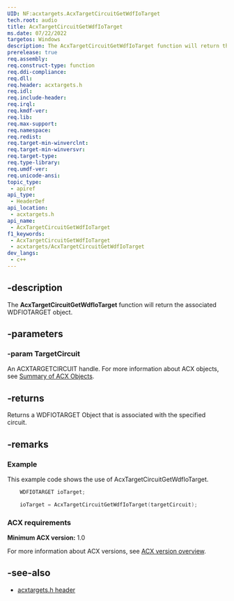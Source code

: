 ```yaml
---
UID: NF:acxtargets.AcxTargetCircuitGetWdfIoTarget
tech.root: audio
title: AcxTargetCircuitGetWdfIoTarget
ms.date: 07/22/2022
targetos: Windows
description: The AcxTargetCircuitGetWdfIoTarget function will return the associated WDFIOTARGET object. 
prerelease: true
req.assembly: 
req.construct-type: function
req.ddi-compliance: 
req.dll: 
req.header: acxtargets.h
req.idl: 
req.include-header: 
req.irql: 
req.kmdf-ver: 
req.lib: 
req.max-support: 
req.namespace: 
req.redist: 
req.target-min-winverclnt: 
req.target-min-winversvr: 
req.target-type: 
req.type-library: 
req.umdf-ver: 
req.unicode-ansi: 
topic_type:
 - apiref
api_type:
 - HeaderDef
api_location:
 - acxtargets.h
api_name:
 - AcxTargetCircuitGetWdfIoTarget
f1_keywords:
 - AcxTargetCircuitGetWdfIoTarget
 - acxtargets/AcxTargetCircuitGetWdfIoTarget
dev_langs:
 - c++
---
```


## -description

The **AcxTargetCircuitGetWdfIoTarget** function will return the associated WDFIOTARGET object. 

## -parameters

### -param TargetCircuit

An ACXTARGETCIRCUIT handle. For more information about ACX objects, see [Summary of ACX Objects](/windows-hardware/drivers/audio/acx-summary-of-objects).

## -returns

Returns a  WDFIOTARGET Object that is associated with the specified circuit.

## -remarks

### Example
 
This example code shows the use of AcxTargetCircuitGetWdfIoTarget. 

```cpp
    WDFIOTARGET ioTarget;

    ioTarget = AcxTargetCircuitGetWdfIoTarget(targetCircuit);
```

### ACX requirements

**Minimum ACX version:** 1.0

For more information about ACX versions, see [ACX version overview](/windows-hardware/drivers/audio/acx-version-overview).

## -see-also

- [acxtargets.h header](index.md)
 
